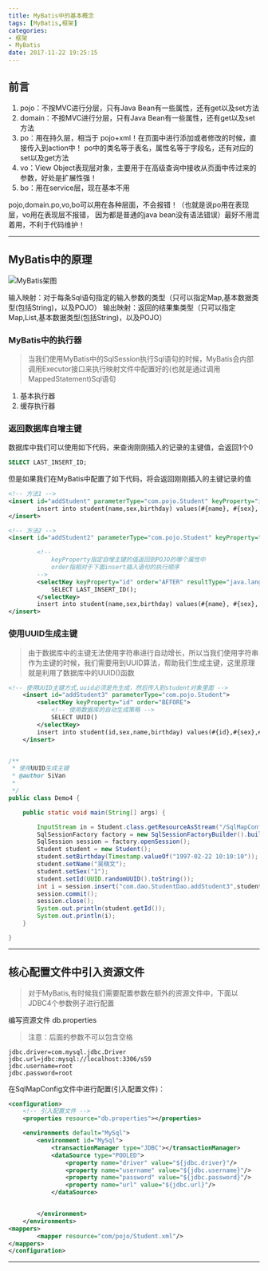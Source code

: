 ```yaml
---
title: MyBatis中的基本概念
tags: [MyBatis,框架]
categories:
- 框架
- MyBatis
date: 2017-11-22 19:25:15
---
```



## 前言

1. pojo：不按MVC进行分层，只有Java Bean有一些属性，还有get以及set方法
2. domain：不按MVC进行分层，只有Java Bean有一些属性，还有get以及set方法
3. po：用在持久层，相当于 pojo+xml！在页面中进行添加或者修改的时候，直接传入到action中！
	po中的类名等于表名，属性名等于字段名，还有对应的set以及get方法
4. vo：View Object表现层对象，主要用于在高级查询中接收从页面中传过来的参数，好处是扩展性强！
5. bo：用在service层，现在基本不用



pojo,domain.po,vo,bo可以用在各种层面，不会报错！（也就是说po用在表现层，vo用在表现层不报错，
因为都是普通的java bean没有语法错误）最好不用混着用，不利于代码维护！

-----

## MyBatis中的原理

![MyBatis架图](http://on3w7gc9m.bkt.clouddn.com/QQ%E5%9B%BE%E7%89%8720171119093655.png)

输入映射：对于每条Sql语句指定的输入参数的类型（只可以指定Map,基本数据类型(包括String)，以及POJO）
输出映射：返回的结果集类型（只可以指定Map,List,基本数据类型(包括String)，以及POJO）


### MyBatis中的执行器
> 当我们使用MyBatis中的SqlSession执行Sql语句的时候，MyBatis会内部调用Executor接口来执行映射文件中配置好的(也就是通过调用MappedStatement)Sql语句

1. 基本执行器
2. 缓存执行器

### 返回数据库自增主键
数据库中我们可以使用如下代码，来查询刚刚插入的记录的主键值，会返回1个0
```SQL
SELECT LAST_INSERT_ID;
```

但是如果我们在MyBatis中配置了如下代码，将会返回刚刚插入的主键记录的值

```xml
<!-- 方法1 -->
<insert id="addStudent" parameterType="com.pojo.Student" keyProperty="id" useGeneratedKeys="true">
		insert into student(name,sex,birthday) values(#{name}, #{sex}, #{birthday})
</insert>

<!-- 方法2 -->
<insert id="addStudent2" parameterType="com.pojo.Student" keyProperty="id" useGeneratedKeys="true">

		<!--
			keyProperty指定自增主键的值返回到POJO的哪个属性中
			order指相对于下面insert插入语句的执行顺序
		-->
		<selectKey keyProperty="id" order="AFTER" resultType="java.lang.Integer">
			SELECT LAST_INSERT_ID();
		</selectKey>
		insert into student(name,sex,birthday) values(#{name}, #{sex}, #{birthday})
</insert>
```

<!--more-->

### 使用UUID生成主键

> 由于数据库中的主键无法使用字符串进行自动增长，所以当我们使用字符串作为主键的时候，我们需要用到UUID算法，帮助我们生成主键，这里原理就是利用了数据库中的UUID()函数

```xml
<!-- 使用UUID主键方式,uuid必须是先生成，然后传入到student对象里面 -->
	<insert id="addStudent3" parameterType="com.pojo.Student">
		<selectKey keyProperty="id" order="BEFORE">
			<!-- 使用数据库的自动生成策略 -->
			SELECT UUID()
		</selectKey>
		insert into student(id,sex,name,birthday) values(#{id},#{sex},#{name},#{birthday})
	</insert>
```

```java

/**
 * 使用UUID生成主键
 * @author SiVan
 *
 */
public class Demo4 {

	public static void main(String[] args) {

		InputStream in = Student.class.getResourceAsStream("/SqlMapConfig.xml");
		SqlSessionFactory factory = new SqlSessionFactoryBuilder().build(in);
		SqlSession session = factory.openSession();
		Student student = new Student();
		student.setBirthday(Timestamp.valueOf("1997-02-22 10:10:10"));
		student.setName("吴晓文");
		student.setSex("1");
		student.setId(UUID.randomUUID().toString());
		int i = session.insert("com.dao.StudentDao.addStudent3",student);
		session.commit();
		session.close();
		System.out.println(student.getId());
		System.out.println(i);
	}

}
```



----

## 核心配置文件中引入资源文件
> 对于MyBatis,有时候我们需要配置参数在额外的资源文件中，下面以JDBC4个参数例子进行配置

编写资源文件 db.properties
>注意：后面的参数不可以包含空格

```properties
jdbc.driver=com.mysql.jdbc.Driver
jdbc.url=jdbc:mysql://localhost:3306/s59
jdbc.username=root
jdbc.password=root
```

在SqlMapConfig文件中进行配置(引入配置文件)：
```XML
<configuration>
	<!-- 引入配置文件 -->
	<properties resource="db.properties"></properties>

	<environments default="MySql">
		<environment id="MySql">
			<transactionManager type="JDBC"></transactionManager>
			<dataSource type="POOLED">
				<property name="driver" value="${jdbc.driver}"/>
				<property name="username" value="${jdbc.username}"/>
				<property name="password" value="${jdbc.password}"/>
				<property name="url" value="${jdbc.url}"/>
			</dataSource>


		</environment>
	</environments>
<mappers>
		<mapper resource="com/pojo/Student.xml"/>
</mappers>
</configuration>
```

---
